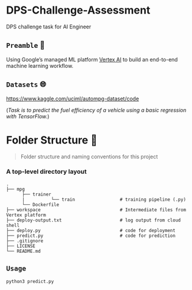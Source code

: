 # DPS-Challenge-Assessment
DPS challenge task for AI Engineer

## `Preamble` :scroll:

Using Google’s managed ML platform [Vertex AI](https://codelabs.developers.google.com/codelabs/vertex-ai-custom-models#0) to build an end-to-end machine learning workflow.

## `Datasets` :globe_with_meridians:

<https://www.kaggle.com/uciml/autompg-dataset/code>

(_Task is to predict the fuel efficiency of a vehicle using a basic regression with TensorFlow._)

Folder Structure :open_file_folder:
============================

> Folder structure and naming conventions for this project

### A top-level directory layout

    .
    ├── mpg
          ├── trainer
          |          └── train                 # training pipeline (.py)
          └── Dockerfile                       
    ├── workspace                              # Intermediate files from Vertex platform
    ├── deploy-output.txt                      # log output from cloud shell                  
    ├── deploy.py                              # code for deployment
    ├── predict.py                             # code for prediction 
    ├── .gitignore
    ├── LICENSE
    └── README.md

## `Usage`

```python
python3 predict.py

```
